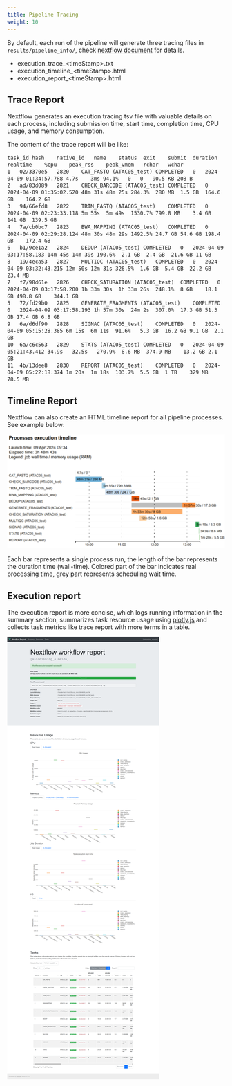 ```yaml
---
title: Pipeline Tracing
weight: 10
---
```


By default, each run of the pipeline will generate 
three tracing files in `results/pipeline_info/`, check
[nextflow document](https://www.nextflow.io/docs/stable/tracing.html) for details.

- execution\_trace\_\<timeStamp\>.txt
- execution\_timeline\_\<timeStamp\>.html
- execution\_report\_\<timeStamp\>.html

## Trace Report

Nextflow generates an execution tracing tsv file with 
valuable details on each process, including submission time, 
start time, completion time, CPU usage, 
and memory consumption.

The content of the trace report will be like:

```
task_id	hash	native_id	name	status	exit	submit	duration	realtime	%cpu	peak_rss	peak_vmem	rchar	wchar
1	02/3370e5	2820	CAT_FASTQ (ATAC05_test)	COMPLETED	0	2024-04-09 01:34:57.788	4.7s	3ms	94.1%	0	0	90.5 KB	208 B
2	ad/83d089	2821	CHECK_BARCODE (ATAC05_test)	COMPLETED	0	2024-04-09 01:35:02.520	48m 31s	48m 25s	284.3%	280 MB	1.5 GB	164.6 GB	164.2 GB
3	94/66efd8	2822	TRIM_FASTQ (ATAC05_test)	COMPLETED	0	2024-04-09 02:23:33.118	5m 55s	5m 49s	1530.7%	799.8 MB	3.4 GB	141 GB	139.5 GB
4	7a/cb0bc7	2823	BWA_MAPPING (ATAC05_test)	COMPLETED	0	2024-04-09 02:29:28.124	48m 30s	48m 29s	1492.5%	24.7 GB	54.6 GB	198.4 GB	172.4 GB
6	b1/9ce1a2	2824	DEDUP (ATAC05_test)	COMPLETED	0	2024-04-09 03:17:58.183	14m 45s	14m 39s	190.6%	2.1 GB	2.4 GB	21.6 GB	11 GB
8	19/4eca53	2827	MULTIQC (ATAC05_test)	COMPLETED	0	2024-04-09 03:32:43.215	12m 50s	12m 31s	326.5%	1.6 GB	5.4 GB	22.2 GB	23.4 MB
7	f7/98d61e	2826	CHECK_SATURATION (ATAC05_test)	COMPLETED	0	2024-04-09 03:17:58.200	1h 33m 30s	1h 33m 26s	248.1%	8 GB	18.1 GB	498.8 GB	344.1 GB
5	72/fd29b0	2825	GENERATE_FRAGMENTS (ATAC05_test)	COMPLETED	0	2024-04-09 03:17:58.193	1h 57m 30s	24m 2s	307.0%	17.3 GB	51.3 GB	17.4 GB	6.8 GB
9	6a/d6df90	2828	SIGNAC (ATAC05_test)	COMPLETED	0	2024-04-09 05:15:28.385	6m 15s	6m 11s	91.6%	5.3 GB	16.2 GB	9.1 GB	2.1 GB
10	6a/c6c563	2829	STATS (ATAC05_test)	COMPLETED	0	2024-04-09 05:21:43.412	34.9s	32.5s	270.9%	8.6 MB	374.9 MB	13.2 GB	2.1 GB
11	4b/13dee8	2830	REPORT (ATAC05_test)	COMPLETED	0	2024-04-09 05:22:18.374	1m 20s	1m 18s	103.7%	5.5 GB	1 TB	329 MB	78.5 MB
```

## Timeline Report

Nextflow can also create an HTML timeline report for all pipeline processes. 
See example below:

![](execution_timeline.png?width=40vw)

Each bar represents a single process run, the length of the bar represents
the duration time (wall-time). Colored part of the bar indicates real
processing time, grey part represents scheduling wait time.

## Execution report

The execution report is more concise, which logs running information in
the summary section, summarizes task resource usage 
using [plotly.js](https://plot.ly/javascript/) and collects task metrics like
trace report with more terms in a table.

![](execution_html_report.png)
